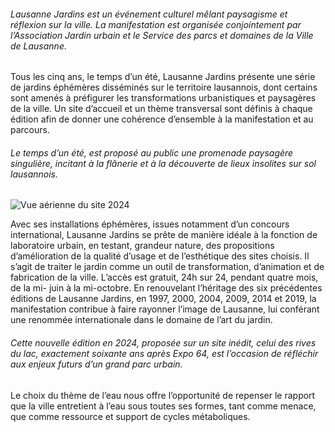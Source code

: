 ###### Lausanne Jardins est un événement culturel mêlant paysagisme et réflexion sur la ville. La manifestation est organisée conjointement par l’Association Jardin urbain et le Service des parcs et domaines de la Ville de Lausanne.
Tous les cinq ans, le temps d’un été, Lausanne Jardins présente une série de jardins éphémères disséminés sur le territoire lausannois, dont certains sont amenés à préfigurer les transformations urbanistiques et paysagères de la ville. Un site d’accueil et un thème transversal sont définis à chaque édition afin de donner une cohérence d’ensemble à la manifestation et au parcours.

###### Le temps d’un été, est proposé au public une promenade paysagère singulière, incitant à la flânerie et à la découverte de lieux insolites sur sol lausannois.

![Vue aérienne du site 2024](../images/Basemap-ville.jpg)

Avec ses installations éphémères, issues notamment d’un concours international, Lausanne Jardins se prête de manière idéale à la fonction de laboratoire urbain, en testant, grandeur nature, des propositions d’amélioration de la qualité d’usage et de l’esthétique des sites choisis. Il s’agit de traiter le jardin comme un outil de transformation, d’animation et de fabrication de la ville. L’accès est gratuit, 24h sur 24, pendant quatre mois, de la mi- juin à la mi-octobre. En renouvelant l’héritage des six précédentes éditions de Lausanne Jardins, en 1997, 2000, 2004, 2009, 2014 et 2019, la manifestation contribue à faire rayonner l’image de Lausanne, lui conférant une renommée internationale dans le domaine de l’art du jardin.

###### Cette nouvelle édition en 2024, proposée sur un site inédit, celui des rives du lac, exactement soixante ans après Expo 64, est l’occasion de réfléchir aux enjeux futurs d’un grand parc urbain.

Le choix du thème de l’eau nous offre l’opportunité de repenser le rapport que la ville entretient à l’eau sous toutes ses formes, tant comme menace, que comme ressource et support de cycles métaboliques.